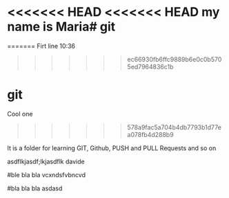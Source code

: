 <<<<<<< HEAD
<<<<<<< HEAD
my name is Maria# git
=======
=======
Firt line 10:36

>>>>>>> ec66930fb6ffc9889b6e0c0b5705ed7964836c1b
# git
Cool one 
>>>>>>> 578a9fac5a704b4db7793b1d77ea078fb4d288b9

It is a folder for learning GIT, Github, PUSH and PULL Requests and so on

asdflkjasdf;lkjasdflk davide

#ble bla bla
vcxndsfvbncvd

#bla bla bla 
asdasd 
